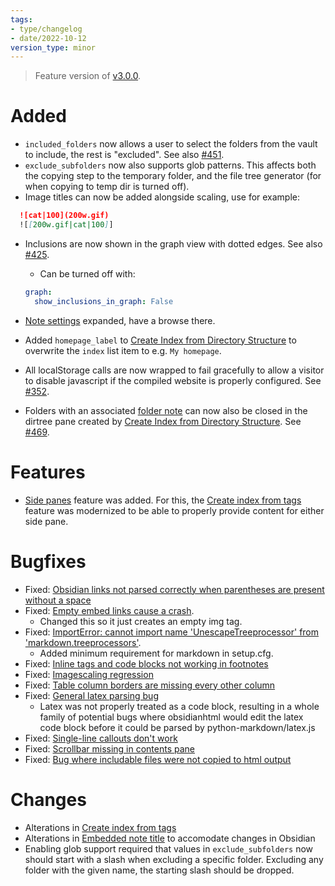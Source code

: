```yaml
---
tags:
- type/changelog
- date/2022-10-12
version_type: minor
---
```

   
> Feature version of [v3.0.0](../Changelog/v3.0.0.md).    
   
# Added   
   
- `included_folders` now allows a user to select the folders from the vault to include, the rest is "excluded". See also [#451](https://github.com/obsidian-html/obsidian-html/issues/451).   
- `exclude_subfolders`  now also supports glob patterns. This affects both the copying step to the temporary folder, and the file tree generator (for when copying to temp dir is turned off).   
- Image titles can now be added alongside scaling, use for example:   
``` md
  ![cat|100](200w.gif)
  ![[200w.gif|cat|100]]
```
   
   
  - Inclusions are now shown in the graph view with dotted edges. See also [#425](https://github.com/obsidian-html/obsidian-html/issues/425).   
	  - Can be turned off with:   
	  ``` yaml   
      graph:   
        show_inclusions_in_graph: False   
	  ```   
   
- [Note settings](../Configurations/Note%20settings/Note%20settings.md) expanded, have a browse there.   
- Added `homepage_label` to [Create Index from Directory Structure](../Configurations/Modes/Create%20Index%20from%20Directory%20Structure.md) to overwrite the `index` list item to e.g. `My homepage`.   
- All localStorage calls are now wrapped to fail gracefully to allow a visitor to disable javascript if the compiled website is properly configured. See [#352](https://github.com/obsidian-html/obsidian-html/issues/352).   
- Folders with an associated [folder note](../Configurations/Features/Folder%20Notes.md) can now also be closed in the dirtree pane created by [Create Index from Directory Structure](../Configurations/Modes/Create%20Index%20from%20Directory%20Structure.md). See [#469](https://github.com/obsidian-html/obsidian-html/issues/469).   
   
# Features   
   
- [Side panes](../Configurations/Features/Side%20panes.md) feature was added. For this, the [Create index from tags](../Configurations/Modes/Create%20index%20from%20tags.md) feature was modernized to be able to properly provide content for either side pane.   
   
   
# Bugfixes   
   
- Fixed: [Obsidian links not parsed correctly when parentheses are present without a space](https://github.com/obsidian-html/obsidian-html/issues/532)   
- Fixed: [Empty embed links cause a crash](https://github.com/obsidian-html/obsidian-html/issues/536).    
	- Changed this so it just creates an empty img tag.   
- Fixed: [ImportError: cannot import name 'UnescapeTreeprocessor' from 'markdown.treeprocessors'](https://github.com/obsidian-html/obsidian-html/issues/474).    
	- Added minimum requirement for markdown in setup.cfg.   
- Fixed: [Inline tags and code blocks not working in footnotes](https://github.com/obsidian-html/obsidian-html/issues/512)   
- Fixed: [Imagescaling regression](https://github.com/obsidian-html/obsidian-html/issues/515)   
- Fixed: [Table column borders are missing every other column](https://github.com/obsidian-html/obsidian-html/issues/511)   
- Fixed: [General latex parsing bug](https://github.com/obsidian-html/obsidian-html/issues/521)   
	- Latex was not properly treated as a code block, resulting in a whole family of potential bugs where obsidianhtml would edit the latex code block before it could be parsed by python-markdown/latex.js   
- Fixed: [Single-line callouts don't work](https://github.com/obsidian-html/obsidian-html/issues/488)   
- Fixed: [Scrollbar missing in contents pane](https://github.com/obsidian-html/obsidian-html/issues/496)   
- Fixed: [Bug where includable files were not copied to html output](https://github.com/obsidian-html/obsidian-html/issues/465)   
   
# Changes   
   
- Alterations in [Create index from tags](../Configurations/Modes/Create%20index%20from%20tags.md)   
- Alterations in [Embedded note title](../Configurations/Features/Embedded%20note%20title.md) to accomodate changes in Obsidian   
- Enabling glob support required that values in `exclude_subfolders`  now should start with a slash when excluding a specific folder. Excluding any folder with the given name, the starting slash should be dropped.